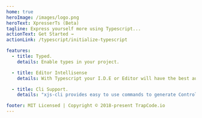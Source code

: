 ```yaml
---
home: true
heroImage: /images/logo.png
heroText: XpresserTs (Beta)
tagline: Express yourself more using Typescript...
actionText: Get Started →
actionLink: /typescript/initialize-typescript

features:
  - title: Typed.
    details: Enable types in your project.

  - title: Editor Intellisense
    details: With Typescript your I.D.E or Editor will have the best autocomplete support.

  - title: Cli Support.
    details: "xjs-cli provides easy to use commands to generate Controllers, Middlewares, Views e.t.c with Typescript factory files."

footer: MIT Licensed | Copyright © 2018-present TrapCode.io
---
```

